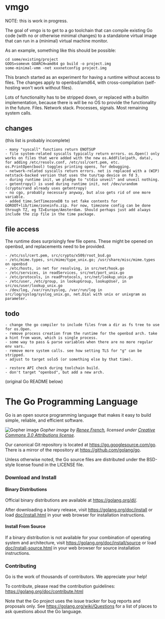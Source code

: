 # vmgo

NOTE: this is work in progress.

The goal of vmgo is to get to a go toolchain that can compile
existing Go code (with no or otherwise minimal changes) to a
standalone virtual image that can run in a (minimal) virtual machine
monitor.

As an example, something like this should be possible:

	cd some/existing/project
	GOOS=somevm GOARCH=amd64 go build -o project.img
	some-minimal-vmm -net xxxnetconfig project.img

This branch started as an experiment for having a runtime without
access to files. The changes apply to openbsd/amd64, with
cross-compilation (self-hosting won't work without files).

Lots of functionality has to be stripped down, or replaced with a
builtin implementation, because there is will be no OS to provide
the functionality in the future. Files. Network stack. Processes,
signals. Most remaining system calls.


## changes

(this list is probably incomplete)

	- many "syscall" functions return ENOTSUP
	- file system-related syscalls typically return errors. os.Open() only works on files that were added with the new os.AddFile(path, data), for adding /etc/resolv.conf, /etc/ssl/cert.pem, etc.  os.PrintOpen(bool) toggles printing opens, for debugging.
	- network-related syscalls return errors. net is replaced with a (WIP) netstack-backed version that uses the tun/tap device on fd 3.
	- during runtime init, we pledge to "stdio unveil" and unveil nothing.
	- getentropy() is used during runtime init, not /dev/urandom (crypto/rand already uses getentropy)
	- no cgo, probably necessary anyway, but also gets rid of one more variable.
	- added time.SetTimezoneDB to set fake contents for GOROOT+lib/time/zoneinfo.zip. For now, timezone config can be done through TZ, eg TZ=Europe/Amsterdam. Should perhaps just add always include the zip file in the time package.

## file access

The runtime does surprisingly few file opens. These might be opened on openbsd, and replacements need to be provided.

	- /etc/ssl/cert.pem, src/crypto/x509/root_bsd.go
	- /etc/mime.types, src/mime/type_unix.go; /usr/share/misc/mime.types on openbsd
	- /etc/hosts, in net for resolving, in src/net/hook.go
	- /etc/services, in readServices, src/net/port_unix.go
	- /etc/protocols, in readProtocols, src/net/lookup_unix.go
	- /etc/user, /etc/group, in lookupGroup, lookupUser, in src/os/user/lookup_unix.go
	- /dev/log, /var/run/syslog, /var/run/log in src/log/syslog/syslog_unix.go, net.Dial with unix or unixgram as parameter.

## todo

	- change the go compiler to include files from a dir as fs tree to use for os.Open.
	- remove process creation from the runtime for the openbsd arch. take a hint from wasm, which is single process.
	- some way to pass & parse variables when there are no more regular env vars.
	- remove more system calls. see how setting TLS for "g" can be stripped.
	- adjust to target solo5 (or something else by that time).

	- restore API check during toolchain build.
	- don't target "openbsd", but add a new arch.


(original Go README below)


# The Go Programming Language

Go is an open source programming language that makes it easy to build simple,
reliable, and efficient software.

![Gopher image](doc/gopher/fiveyears.jpg)
*Gopher image by [Renee French][rf], licensed under [Creative Commons 3.0 Attributions license][cc3-by].*

Our canonical Git repository is located at https://go.googlesource.com/go.
There is a mirror of the repository at https://github.com/golang/go.

Unless otherwise noted, the Go source files are distributed under the
BSD-style license found in the LICENSE file.

### Download and Install

#### Binary Distributions

Official binary distributions are available at https://golang.org/dl/.

After downloading a binary release, visit https://golang.org/doc/install
or load [doc/install.html](./doc/install.html) in your web browser for installation
instructions.

#### Install From Source

If a binary distribution is not available for your combination of
operating system and architecture, visit
https://golang.org/doc/install/source or load [doc/install-source.html](./doc/install-source.html)
in your web browser for source installation instructions.

### Contributing

Go is the work of thousands of contributors. We appreciate your help!

To contribute, please read the contribution guidelines:
	https://golang.org/doc/contribute.html

Note that the Go project uses the issue tracker for bug reports and
proposals only. See https://golang.org/wiki/Questions for a list of
places to ask questions about the Go language.

[rf]: https://reneefrench.blogspot.com/
[cc3-by]: https://creativecommons.org/licenses/by/3.0/
